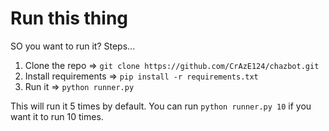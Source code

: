 # Run this thing

SO you want to run it? Steps...

1. Clone the repo => `git clone https://github.com/CrAzE124/chazbot.git`
2. Install requirements => `pip install -r requirements.txt`
3. Run it => `python runner.py`

This will run it 5 times by default. You can run `python runner.py 10` if you want it to run 10 times. 